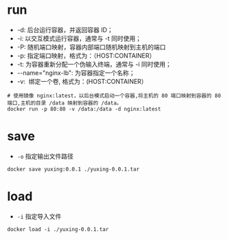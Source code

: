 # run

- -d: 后台运行容器，并返回容器 ID；
- -i: 以交互模式运行容器，通常与 -t 同时使用；
- -P: 随机端口映射，容器内部端口随机映射到主机的端口
- -p: 指定端口映射，格式为：（HOST:CONTAINER）
- -t: 为容器重新分配一个伪输入终端，通常与 -i 同时使用；
- --name="nginx-lb": 为容器指定一个名称；
- -v:  绑定一个卷, 格式为：(HOST:CONTAINER）
```shell
# 使用镜像 nginx:latest，以后台模式启动一个容器,将主机的 80 端口映射到容器的 80 端口,主机的目录 /data 映射到容器的 /data。
docker run -p 80:80 -v /data:/data -d nginx:latest
```

# save

- `-o` 指定输出文件路径

```shell
docker save yuxing:0.0.1 ./yuxing-0.0.1.tar
```

# load

- `-i` 指定导入文件

```shell
docker load -i ./yuxing-0.0.1.tar
```

